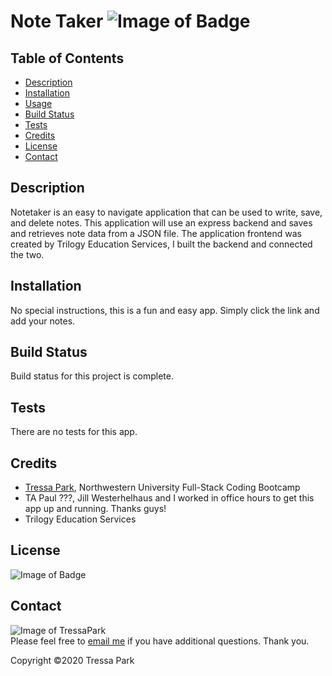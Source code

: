 # Note Taker ![Image of Badge](https://img.shields.io/badge/Note%20Taker-v%201.0.0-orange)

## Table of Contents

* [Description](#description)
<a name="description"></a>
* [Installation](#installation)
<a name="installation"></a>
* [Usage](#usage)
<a name="usage"></a>
* [Build Status](#build-status)
<a name="build-status"></a>
* [Tests](#tests)
<a name="tests"></a>
* [Credits](#credits)
<a name="credits"></a>
* [License](#license)
<a name="license"></a>
* [Contact](#contact)
<a name="contact"></a>

## Description

Notetaker is an easy to navigate application that can be used to write, save, and delete notes. This application will use an express backend and saves and retrieves note data from a JSON file. The application frontend was created by Trilogy Education Services, I built the backend and connected the two.

## Installation

No special instructions, this is a fun and easy app. Simply click the link and add your notes.


## Build Status

Build status for this project is complete.

## Tests

There are no tests for this app.

## Credits

* [Tressa Park](https://github.com/TressaPark), Northwestern University Full-Stack Coding Bootcamp
* TA Paul ???, Jill Westerhelhaus and I worked in office hours to get this app up and running. Thanks guys!
* Trilogy Education Services

## License
![Image of Badge](https://img.shields.io/badge/License-Northwestern%20University-brightgreen)

## Contact
![Image of TressaPark](https://avatars3.githubusercontent.com/u/60233280?v=4)  
   Please feel free to [email me](mailto:tressapark@gmail.com) if you have additional questions. Thank you.

   Copyright ©2020 Tressa Park